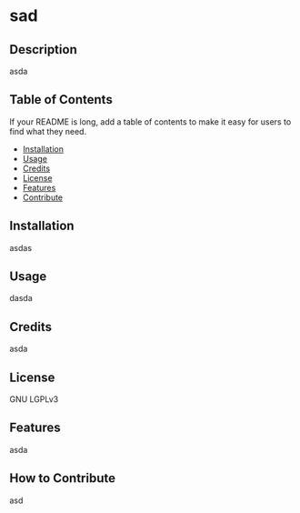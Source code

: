 
# sad

## Description
asda

## Table of Contents
If your README is long, add a table of contents to make it easy for users to find what they need.
- [Installation](#installation)
- [Usage](#usage)
- [Credits](#credits)
- [License](#license)
- [Features](#features)
- [Contribute](#contribute)

## Installation
asdas

## Usage
dasda   
    
## Credits
asda

## License
GNU LGPLv3

## Features
asda

## How to Contribute
asd
